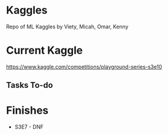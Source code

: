 # Kaggles
Repo of ML Kaggles by Viety, Micah, Omar, Kenny

# Current Kaggle
https://www.kaggle.com/competitions/playground-series-s3e10

## Tasks To-do

# Finishes
* S3E7 - DNF
